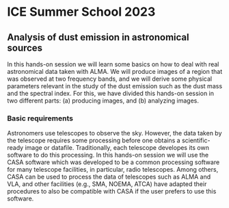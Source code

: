 # ICE Summer School 2023

## Analysis of dust emission in astronomical sources

In this hands-on session we will learn some basics on how to deal with real astronomical data taken with ALMA. We will produce images of a region that was observed at two frequency bands, and we will derive some physical parameters relevant in the study of the dust emission such as the dust mass and the spectral index. For this, we have divided this hands-on session in two different parts: (a) producing images, and (b) analyzing images.

### Basic requirements

Astronomers use telescopes to observe the sky. However, the data taken by the telescope requires some processing before one obtains a scientific-ready image or datafile. Traditionally, each telescope developes its own software to do this processing. In this hands-on session we will use the CASA software which was developed to be a common processing software for many telescope facilities, in particular, radio telescopes. Among others, CASA can be used to process the data of telescopes such as ALMA and VLA, and other facilities (e.g., SMA, NOEMA, ATCA) have adapted their procedures to also be compatible with CASA if the user prefers to use this software.



